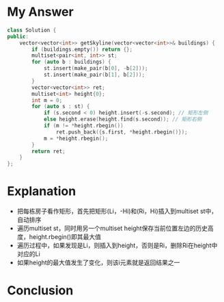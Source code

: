 # My Answer
```c++
class Solution {
public:
    vector<vector<int>> getSkyline(vector<vector<int>>& buildings) {
        if (buildings.empty()) return {};
        multiset<pair<int, int>> st;
        for (auto b : buildings) {
            st.insert(make_pair(b[0], -b[2]));
            st.insert(make_pair(b[1], b[2]));
        }
        vector<vector<int>> ret;
        multiset<int> height{0};
        int m = 0;
        for (auto s : st) {
            if (s.second < 0) height.insert(-s.second); // 矩形左侧
            else height.erase(height.find(s.second)); // 矩形右侧
            if (m != *height.rbegin())
                ret.push_back({s.first, *height.rbegin()});
            m = *height.rbegin();
        }
        return ret;
    }
};
```
# Explanation
- 把每栋房子看作矩形，首先把矩形(Li，-Hi)和(Ri，Hi)插入到multiset st中，自动排序
- 遍历multiset st，同时用另一个multiset height保存当前位置左边的历史高度，height.rbegin()即其最大值
- 遍历过程中，如果发现是Li，则插入到height，否则是Ri，删除Ri在height中对应的Li
- 如果height的最大值发生了变化，则该i元素就是返回结果之一
# Conclusion